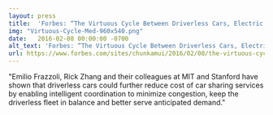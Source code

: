 ```yaml
---
layout: press
title:  'Forbes: “The Virtuous Cycle Between Driverless Cars, Electric Vehicles And Car-Sharing Services”'
img: "Virtuous-Cycle-Med-960x540.png"
date:   2016-02-08 00:00:00 -0700
alt_text: 'Forbes: “The Virtuous Cycle Between Driverless Cars, Electric Vehicles And Car-Sharing Services”'
url: https://www.forbes.com/sites/chunkamui/2016/02/08/the-virtuous-cycle-between-driverless-cars-electric-vehicles-and-car-sharing-services/#3cb9dd767143
---
```


"Emilio Frazzoli, Rick Zhang and their colleagues at MIT and Stanford have shown that driverless cars could further reduce cost of car sharing services by enabling intelligent coordination to minimize congestion, keep the driverless fleet in balance and better serve anticipated demand."